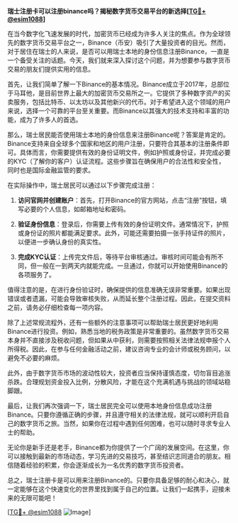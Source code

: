 **瑞士注册卡可以注册binance吗？揭秘数字货币交易平台的新选择[[TG💪+ @esim1088](https://t.me/s/esim1088)]**

在当今数字化飞速发展的时代，加密货币已经成为许多人关注的焦点。作为全球领先的数字货币交易平台之一，Binance（币安）吸引了大量投资者的目光。然而，对于居住在瑞士的人来说，是否可以用瑞士本地的身份信息注册Binance，一直是一个备受关注的话题。今天，我们就来深入探讨这个问题，并为想要参与数字货币交易的朋友们提供实用的信息。

首先，让我们简单了解一下Binance的基本情况。Binance成立于2017年，总部位于马耳他，是目前世界上最大的加密货币交易所之一。它提供了多种数字资产的买卖服务，包括比特币、以太坊以及其他新兴的代币。对于希望进入这个领域的用户来说，选择一个可靠的平台至关重要。而Binance以其强大的技术支持和丰富的功能，成为了许多人的首选。

那么，瑞士居民能否使用瑞士本地的身份信息来注册Binance呢？答案是肯定的。Binance支持来自全球多个国家和地区的用户注册，只要符合其基本的注册条件即可。具体而言，你需要提供有效的身份证明文件，例如护照或身份证，并完成必要的KYC（了解你的客户）认证流程。这些步骤旨在确保用户的合法性和安全性，同时也是国际金融监管的要求。

在实际操作中，瑞士居民可以通过以下步骤完成注册：

1. **访问官网并创建账户**：首先，打开Binance的官方网站，点击“注册”按钮，填写必要的个人信息，如邮箱地址和密码。

2. **验证身份信息**：登录后，你需要上传有效的身份证明文件。通常情况下，护照或身份证的照片都能满足要求。此外，可能还需要拍摄一张手持证件的照片，以便进一步确认身份的真实性。

3. **完成KYC认证**：上传完文件后，等待平台审核通过。审核时间可能会有所不同，但一般在一到两天内就能完成。一旦通过，你就可以开始使用Binance的各项服务了。

值得注意的是，在进行身份验证时，确保提供的信息准确无误非常重要。如果出现错误或者遗漏，可能会导致审核失败，从而延长整个注册过程。因此，在提交资料之前，请务必仔细检查每一项内容。

除了上述常规流程外，还有一些额外的注意事项可以帮助瑞士居民更好地利用Binance进行投资。例如，熟悉当地的税务政策是非常重要的。虽然数字货币交易本身并不直接涉及税收问题，但如果从中获利，则需要按照相关法律法规申报个人所得税。因此，在参与任何金融活动之前，建议咨询专业的会计师或税务顾问，以避免不必要的麻烦。

此外，由于数字货币市场的波动性较大，投资者应当保持谨慎态度，切勿盲目追涨杀跌。合理规划资金投入比例，分散风险，才能在这个充满机遇与挑战的领域站稳脚跟。

最后，让我们再次强调一下，瑞士居民完全可以使用本地身份信息成功注册Binance。只要你遵循正确的步骤，并且遵守相关的法律法规，就可以顺利开启自己的数字货币之旅。当然，如果你在过程中遇到任何困难，也可以随时寻求专业人士的帮助。

无论你是新手还是老手，Binance都为你提供了一个广阔的发展空间。在这里，你可以接触到最新的市场动态，学习先进的交易技巧，甚至结识志同道合的朋友。相信随着经验的积累，你会逐渐成长为一名优秀的数字货币投资者。

总之，瑞士注册卡是可以用来注册Binance的。只要你具备足够的耐心和决心，就一定能够在这个快速变化的世界里找到属于自己的位置。让我们一起携手，迎接未来的无限可能吧！

[[TG💪+ @esim1088](https://t.me/s/esim1088) ![Image](https://i.postimg.cc/4NQfJmqS/Snipaste-2025-05-13-00-14-12.png)]